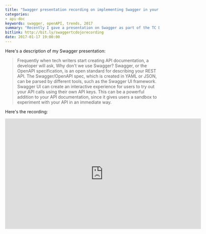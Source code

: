 ```yaml
---
title: "Swagger presentation recording on implementing Swagger in your REST API documentation"
categories:
- api-doc
keywords: swagger, openAPI, trends, 2017
summary: "Recently I gave a presentation on Swagger as part of the TC Dojo webinar series. If you missed the presentation, you can view the Swagger recording here."
bitlink: http://bit.ly/swaggertcdojorecording
date: 2017-01-17 19:00:00
---
```


Here's a description of my Swagger presentation:

> Frequently when tech writers start creating API documentation, a developer will ask, Why don't we use Swagger? Swagger, or the OpenAPI specification, is an open standard for describing your REST API. The Swagger/OpenAPI spec, which is created in YAML or JSON, can be parsed by different tools, such as the Swagger UI framework. Swagger UI can create an interactive experience for users to try out your API calls using their own API keys. This can be a powerful addition to your API documentation, since it gives users a sandbox to experiment with your API in an immediate way.

Here's the recording:

<iframe width="640" height="360" src="https://www.youtube.com/embed/wC5hxY0RItQ" frameborder="0" allowfullscreen>

To learn more, see my [Swagger tutorial](http://idratherbewriting.com/pubapis_swagger/), which is the most popular article on my site and part of my [REST API documentation course](http://idratherbewriting.com/docapis_course_overview/).

You can learn more about the [TC Dojo](http://www.single-sourcing.com/products/tcdojo/) here.

